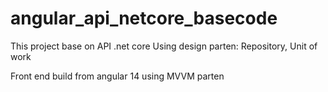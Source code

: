 # angular_api_netcore_basecode

This project base on API .net core 
Using design parten: Repository, Unit of work

Front end build from angular 14 using MVVM parten

